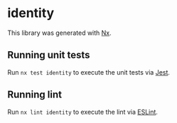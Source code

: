 # identity

This library was generated with [Nx](https://nx.dev).

## Running unit tests

Run `nx test identity` to execute the unit tests via [Jest](https://jestjs.io).

## Running lint

Run `nx lint identity` to execute the lint via [ESLint](https://eslint.org/).
